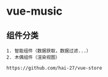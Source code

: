# vue-music

## 组件分类
    1. 智能组件（数据获取，数据过滤...）
    2. 木偶组件（渲染视图）

    https://github.com/hai-27/vue-store